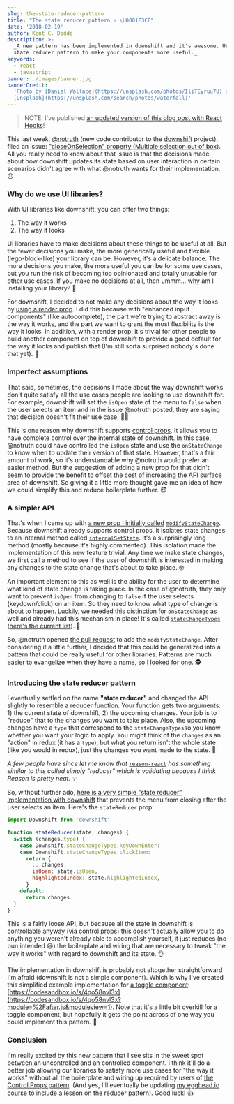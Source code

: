 ```yaml
---
slug: the-state-reducer-pattern
title: "The state reducer pattern ⚛️ \U0001F3CE"
date: '2018-02-19'
author: Kent C. Dodds
description: >-
  _A new pattern has been implemented in downshift and it's awesome. Use the
  state reducer pattern to make your components more useful._
keywords:
  - react
  - javascript
banner: ./images/banner.jpg
bannerCredit:
  'Photo by [Daniel Wallace](https://unsplash.com/photos/IliTEyruu7U) on
  [Unsplash](https://unsplash.com/search/photos/waterfall)'
---
```


> NOTE: I've published
> [an updated version of this blog post with React Hooks](/blog/the-state-reducer-pattern-with-react-hooks)!

This last week, [@notruth](https://github.com/notruth) (new code contributor to
the
[downshift](https://github.com/downshift-js/downshift/blob/master/README.md#contributors)
project), filed an issue:
["closeOnSelection" property (Multiple selection out of box)](https://github.com/downshift-js/downshift/issues/319).
All you really need to know about that issue is that the decisions made about
how downshift updates its state based on user interaction in certain scenarios
didn't agree with what @notruth wants for their implementation. 😖

### Why do we use UI libraries?

With UI libraries like downshift, you can offer two things:

1.  The way it works
2.  The way it looks

UI libraries have to make decisions about these things to be useful at all. But
the fewer decisions you make, the more generically useful and flexible
(lego-block-like) your library can be. However, it's a delicate balance. The
more decisions you make, the more useful you can be for some use cases, but you
run the risk of becoming too opinionated and totally unusable for other use
cases. If you make no decisions at all, then ummm... why am I installing your
library? 🤔

For downshift, I decided to not make any decisions about the way it looks by
[using a render prop](https://cdb.reacttraining.com/use-a-render-prop-50de598f11ce).
I did this because with "enhanced input components" (like autocomplete), the
part we're trying to abstract away is the way it works, and the part we want to
grant the most flexibility is the way it looks. In addition, with a render prop,
it's trivial for other people to build another component on top of downshift to
provide a good default for the way it looks and publish that (I'm still sorta
surprised nobody's done that yet). 🤨

### Imperfect assumptions

That said, sometimes, the decisions I made about the way downshift works don't
quite satisfy all the use cases people are looking to use downshift for. For
example, downshift will set the `isOpen` state of the menu to `false` when the
user selects an item and in the issue @notruth posted, they are saying that
decision doesn't fit their use case. 🤷‍♂️

This is one reason why downshift supports
[control props](https://github.com/downshift-js/downshift#control-props). It
allows you to have complete control over the internal state of downshift. In
this case, @notruth could have controlled the `isOpen` state and use the
`onStateChange` to know when to update their version of that state. However,
that's a fair amount of work, so it's understandable why @notruth would prefer
an easier method. But the suggestion of adding a new prop for that didn't seem
to provide the benefit to offset the cost of increasing the API surface area of
downshift. So giving it a little more thought gave me an idea of how we could
simplify this and reduce boilerplate further. 😈

### A simpler API

That's when I came up with
[a new prop I initially called](https://github.com/downshift-js/downshift/issues/319#issuecomment-361640218)
[`modifyStateChange`](https://github.com/downshift-js/downshift/issues/319#issuecomment-361640218).
Because downshift already supports control props, it isolates state changes to
an internal method called
[`internalSetState`](https://github.com/downshift-js/downshift/blob/118a87234a9331e716142acfb95eb411cc4f8015/src/downshift.js#L302-L410).
It's a surprisingly long method (mostly because it's highly commented). This
isolation made the implementation of this new feature trivial. Any time we make
state changes, we first call a method to see if the user of downshift is
interested in making any changes to the state change that's about to take place.
🤓

An important element to this as well is the ability for the user to determine
what kind of state change is taking place. In the case of @notruth, they only
want to prevent `isOpen` from changing to `false` if the user selects
(keydown/click) on an item. So they need to know what type of change is about to
happen. Luckily, we needed this distinction for `onStateChange` as well and
already had this mechanism in place! It's called
[`stateChangeTypes`](https://github.com/downshift-js/downshift#statechangetypes)
([here's the current list](https://github.com/downshift-js/downshift/blob/118a87234a9331e716142acfb95eb411cc4f8015/src/downshift.js#L103-L119)).
🤖

So, @notruth opened
[the pull request](https://github.com/downshift-js/downshift/pull/320) to add
the `modifyStateChange`. After considering it a little further, I decided that
this could be generalized into a pattern that could be really useful for other
libraries. Patterns are much easier to evangelize when they have a name, so
[I looked for one](https://twitter.com/kentcdodds/status/958707800292470784). 🕵️

### Introducing the state reducer pattern

I eventually settled on the name **"state reducer"** and changed the API
slightly to resemble a reducer function. Your function gets two arguments: 1)
the current state of downshift, 2) the upcoming changes. Your job is to "reduce"
that to the changes you want to take place. Also, the upcoming changes have a
`type` that correspond to the `stateChangeTypes`so you know whether you want
your logic to apply. You might think of the `changes` as an "action" in redux
(it has a `type`), but what you return isn't the whole state (like you would in
redux), just the changes you want made to the state. 🔁

_A few people have since let me know that_
[`reason-react`](https://github.com/reasonml/reason-react) _has something
similar to this called simply "reducer" which is validating because I think
Reason is pretty neat. 💡_

So, without further ado,
[here is a very simple "state reducer" implementation with downshift](https://codesandbox.io/s/zy92xrwr3)
that prevents the menu from closing after the user selects an item. Here's the
`stateReducer` prop:

```js
import Downshift from 'downshift'

function stateReducer(state, changes) {
  switch (changes.type) {
    case Downshift.stateChangeTypes.keyDownEnter:
    case Downshift.stateChangeTypes.clickItem:
      return {
        ...changes,
        isOpen: state.isOpen,
        highlightedIndex: state.highlightedIndex,
      }
    default:
      return changes
  }
}
```

This is a fairly loose API, but because all the state in downshift is
controllable anyway (via control props) this doesn't actually allow you to do
anything you weren't already able to accomplish yourself, it just reduces (no
pun intended 😆) the boilerplate and wiring that are necessary to tweak "the way
it works" with regard to downshift and its state. 👌

The implementation in downshift is probably not altogether straightforward I'm
afraid (downshift is not a simple component). Which is why I've created this
simplified example implementation for
[a toggle component](https://egghead.io/lessons/react-build-a-toggle-component):
[https://codesandbox.io/s/4qo58nvl3x](https://codesandbox.io/s/4qo58nvl3x?module=%2Fafter.js&moduleview=1).
Note that it's a little bit overkill for a toggle component, but hopefully it
gets the point across of one way you could implement this pattern. 🤝

### Conclusion

I'm really excited by this new pattern that I see sits in the sweet spot between
an uncontrolled and an controlled component. I think it'll do a better job
allowing our libraries to satisfy more use cases for "the way it works" without
all the boilerplate and wiring up required by users of
[the Control Props pattern](https://egghead.io/lessons/react-make-controlled-react-components-with-control-props).
(And yes, I'll eventually be updating
[my egghead.io course](http://kcd.im/advanced-react) to include a lesson on the
reducer pattern). Good luck! 👍
